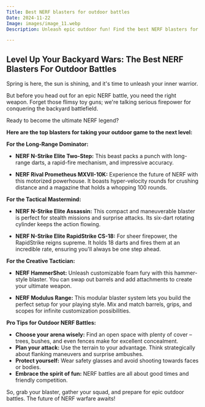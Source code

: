 ```yaml
---
Title: Best NERF blasters for outdoor battles
Date: 2024-11-22
Image: images/image_11.webp
Description: Unleash epic outdoor fun! Find the best NERF blasters for intense battles & take your gameplay to the next level with high-performance models and ultimate accuracy. 

---
```


## Level Up Your Backyard Wars: The Best NERF Blasters For Outdoor Battles 

Spring is here, the sun is shining, and it's time to unleash your inner warrior. 

But before you head out for an epic NERF battle, you need the right weapon. Forget those flimsy toy guns; we're talking serious firepower for conquering the backyard battlefield. 

Ready to become the ultimate NERF legend? 

**Here are the top blasters for taking your outdoor game to the next level:**

**For the Long-Range Dominator:**

* **NERF N-Strike Elite Two-Step:** This beast packs a punch with long-range darts, a rapid-fire mechanism, and impressive accuracy. 

* **NERF Rival Prometheus MXVII-10K:** Experience the future of NERF with this motorized powerhouse.  It boasts hyper-velocity rounds for crushing distance and a magazine that holds a whopping 100 rounds. 


**For the Tactical Mastermind:**

* **NERF N-Strike Elite Assassin:**  This compact and maneuverable blaster is perfect for stealth missions and surprise attacks. Its six-dart rotating cylinder keeps the action flowing.

* **NERF N-Strike Elite RapidStrike CS-18:**  For sheer firepower, the RapidStrike reigns supreme. It holds 18 darts and fires them at an incredible rate, ensuring you'll always be one step ahead.

**For the Creative Tactician:**

* **NERF HammerShot:** Unleash customizable foam fury with this hammer-style blaster. You can swap out barrels and add attachments to create your ultimate weapon.

* **NERF Modulus Range:** This modular blaster system lets you build the perfect setup for your playing style. Mix and match barrels, grips, and scopes for infinite customization possibilities.

**Pro Tips for Outdoor NERF Battles:**

* **Choose your arena wisely:**  Find an open space with plenty of cover – trees, bushes, and even fences make for excellent concealment. 
* **Plan your attack:** Use the terrain to your advantage. Think strategically about flanking maneuvers and surprise ambushes.
* **Protect yourself:** Wear safety glasses and avoid shooting towards faces or bodies.
* **Embrace the spirit of fun:** NERF battles are all about good times and friendly competition.  


So, grab your blaster, gather your squad, and prepare for epic outdoor battles. The future of NERF warfare awaits!

 
